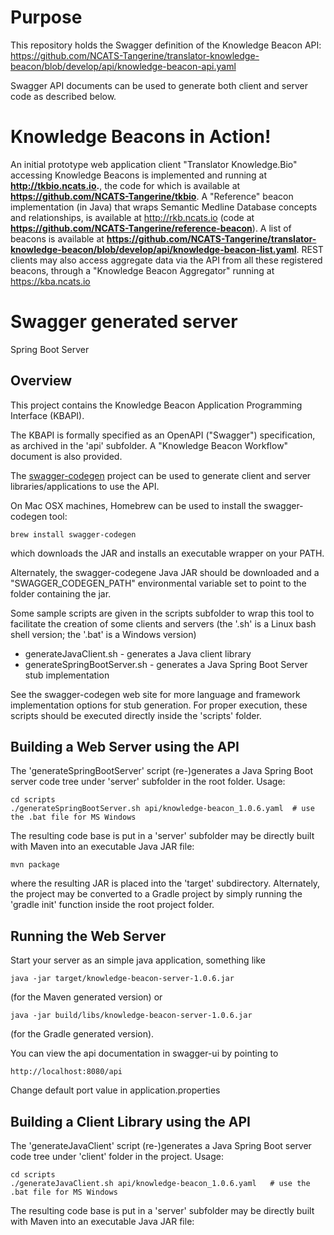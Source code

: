 # Purpose #

This repository holds the Swagger definition of the Knowledge Beacon API: https://github.com/NCATS-Tangerine/translator-knowledge-beacon/blob/develop/api/knowledge-beacon-api.yaml

Swagger API documents can be used to generate both client and server code as described below.  

# Knowledge Beacons in Action! #

An initial prototype web application client "Translator Knowledge.Bio" accessing Knowledge Beacons is implemented and running at **http://tkbio.ncats.io.**, the code for which is available at **https://github.com/NCATS-Tangerine/tkbio**. A "Reference" beacon implementation (in Java) that wraps Semantic Medline Database concepts and relationships, is available at http://rkb.ncats.io (code at **https://github.com/NCATS-Tangerine/reference-beacon**). A list of beacons is available at **https://github.com/NCATS-Tangerine/translator-knowledge-beacon/blob/develop/api/knowledge-beacon-list.yaml**. REST clients may also access aggregate data via the API from all these registered beacons, through a "Knowledge Beacon Aggregator" running at https://kba.ncats.io

# Swagger generated server #

Spring Boot Server 

## Overview ##

This project contains the Knowledge Beacon Application Programming Interface (KBAPI). 

The KBAPI is formally specified as an OpenAPI ("Swagger") specification, as archived in the 'api' subfolder.   A "Knowledge Beacon Workflow" document is also provided.

The [swagger-codegen](https://github.com/swagger-api/swagger-codegen) project can be used to generate client and server libraries/applications to use the API. 

On Mac OSX machines, Homebrew can be used to install the swagger-codegen tool:

	brew install swagger-codegen

which downloads the JAR and installs an executable wrapper on your PATH.

Alternately, the swagger-codegene Java JAR should be downloaded and a "SWAGGER_CODEGEN_PATH" environmental variable set to point to the folder containing the jar.

Some sample scripts are given in the scripts subfolder to wrap this tool to facilitate the creation of some clients and servers (the '.sh' is a Linux bash shell version; the '.bat' is a Windows version)

* generateJavaClient.sh - generates a Java client library
* generateSpringBootServer.sh - generates a Java Spring Boot Server stub implementation

See the swagger-codegen web site for more language and framework implementation options for stub generation.  For proper execution, these scripts should be executed directly inside the 'scripts' folder.

## Building a Web Server using the API ##

The 'generateSpringBootServer' script (re-)generates a Java Spring Boot server code tree under 'server' subfolder in the root folder. Usage:

	cd scripts
	./generateSpringBootServer.sh api/knowledge-beacon_1.0.6.yaml  # use the .bat file for MS Windows  

The resulting code base is put in a 'server' subfolder may be directly built with Maven into an executable Java JAR file:

	mvn package

where the resulting JAR is placed into the 'target' subdirectory.  Alternately, the project may be converted to a Gradle project by simply running the 'gradle init' function inside the root project folder.

## Running the Web Server ##

Start your server as an simple java application, something like

	java -jar target/knowledge-beacon-server-1.0.6.jar

(for the Maven generated version) or

	java -jar build/libs/knowledge-beacon-server-1.0.6.jar

(for the Gradle generated version).

You can view the api documentation in swagger-ui by pointing to
  
	http://localhost:8080/api

Change default port value in application.properties

## Building a Client Library using the API ##

The 'generateJavaClient' script (re-)generates a Java Spring Boot server code tree under 'client' folder in the project. Usage:

	cd scripts
	./generateJavaClient.sh api/knowledge-beacon_1.0.6.yaml   # use the .bat file for MS Windows

The resulting code base is put in a 'server' subfolder may be directly built with Maven into an executable Java JAR file:
